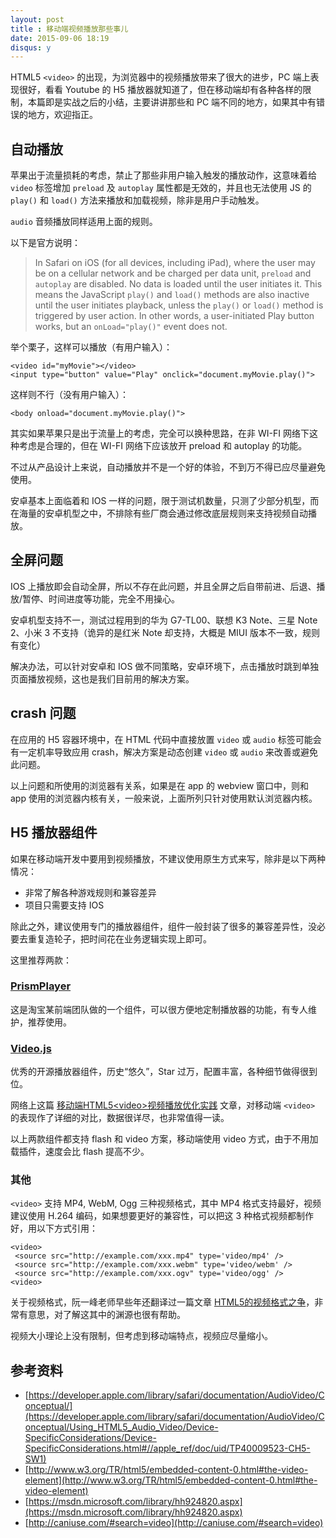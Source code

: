 ```yaml
---
layout: post
title : 移动端视频播放那些事儿
date: 2015-09-06 18:19
disqus: y
---
```


HTML5  `<video>` 的出现，为浏览器中的视频播放带来了很大的进步，PC 端上表现很好，看看 Youtube 的 H5 播放器就知道了，但在移动端却有各种各样的限制，本篇即是实战之后的小结，主要讲讲那些和 PC 端不同的地方，如果其中有错误的地方，欢迎指正。

## 自动播放

苹果出于流量损耗的考虑，禁止了那些非用户输入触发的播放动作，这意味着给 `video` 标签增加 `preload` 及 `autoplay` 属性都是无效的，并且也无法使用 JS 的 `play()` 和 `load()` 方法来播放和加载视频，除非是用户手动触发。

`audio` 音频播放同样适用上面的规则。

以下是官方说明：

> In Safari on iOS (for all devices, including iPad), where the user may be on a cellular network and be charged per data unit, `preload` and `autoplay` are disabled. No data is loaded until the user initiates it. This means the JavaScript `play()` and `load()` methods are also inactive until the user initiates playback, unless the `play()` or `load()` method is triggered by user action. In other words, a user-initiated Play button works, but an `onLoad="play()"` event does not.

举个栗子，这样可以播放（有用户输入）：

```
<video id="myMovie"></video>
<input type="button" value="Play" onclick="document.myMovie.play()">
```

这样则不行（没有用户输入）：

```
<body onload="document.myMovie.play()">
```

其实如果苹果只是出于流量上的考虑，完全可以换种思路，在非 WI-FI 网络下这种考虑是合理的，但在 WI-FI 网络下应该放开 preload 和 autoplay 的功能。

不过从产品设计上来说，自动播放并不是一个好的体验，不到万不得已应尽量避免使用。

安卓基本上面临着和 IOS 一样的问题，限于测试机数量，只测了少部分机型，而在海量的安卓机型之中，不排除有些厂商会通过修改底层规则来支持视频自动播放。

## 全屏问题

IOS 上播放即会自动全屏，所以不存在此问题，并且全屏之后自带前进、后退、播放/暂停、时间进度等功能，完全不用操心。

安卓机型支持不一，测试过程用到的华为 G7-TL00、联想 K3 Note、三星 Note 2、小米 3 不支持（诡异的是红米 Note 却支持，大概是 MIUI 版本不一致，规则有变化）

解决办法，可以针对安卓和 IOS 做不同策略，安卓环境下，点击播放时跳到单独页面播放视频，这也是我们目前用的解决方案。

## crash 问题

在应用的 H5 容器环境中，在 HTML 代码中直接放置 `video` 或 `audio` 标签可能会有一定机率导致应用 crash，解决方案是动态创建 `video` 或 `audio` 来改善或避免此问题。

以上问题和所使用的浏览器有关系，如果是在 app 的 webview 窗口中，则和 app 使用的浏览器内核有关，一般来说，上面所列只针对使用默认浏览器内核。

## H5 播放器组件

如果在移动端开发中要用到视频播放，不建议使用原生方式来写，除非是以下两种情况：

- 非常了解各种游戏规则和兼容差异
- 项目只需要支持 IOS

除此之外，建议使用专门的播放器组件，组件一般封装了很多的兼容差异性，没必要去重复造轮子，把时间花在业务逻辑实现上即可。

这里推荐两款：

### [PrismPlayer](http://prism.tv.taobao.org/)

这是淘宝某前端团队做的一个组件，可以很方便地定制播放器的功能，有专人维护，推荐使用。

### [Video.js](http://www.videojs.com/)

优秀的开源播放器组件，历史“悠久”，Star 过万，配置丰富，各种细节做得很到位。

网络上这篇 [移动端HTML5&lt;video&gt;视频播放优化实践](http://www.xuanfengge.com/html5-video-play.html) 文章，对移动端 `<video>` 的表现作了详细的对比，数据很详尽，也非常值得一读。

以上两款组件都支持 flash 和 video 方案，移动端使用 video 方式，由于不用加载插件，速度会比 flash 提高不少。

### 其他

`<video>` 支持 MP4, WebM, Ogg 三种视频格式，其中 MP4 格式支持最好，视频建议使用 H.264 编码，如果想要更好的兼容性，可以把这 3 种格式视频都制作好，用以下方式引用：

```
<video>
 <source src="http://example.com/xxx.mp4" type='video/mp4' />
 <source src="http://example.com/xxx.webm" type='video/webm' />
 <source src="http://example.com/xxx.ogv" type='video/ogg' />
<video>
```

关于视频格式，阮一峰老师早些年还翻译过一篇文章 [HTML5的视频格式之争](http://www.ruanyifeng.com/blog/2010/05/html5_codec_fight.html)，非常有意思，对了解这其中的渊源也很有帮助。

视频大小理论上没有限制，但考虑到移动端特点，视频应尽量缩小。

## 参考资料

- [https://developer.apple.com/library/safari/documentation/AudioVideo/Conceptual/](https://developer.apple.com/library/safari/documentation/AudioVideo/Conceptual/Using_HTML5_Audio_Video/Device-SpecificConsiderations/Device-SpecificConsiderations.html#//apple_ref/doc/uid/TP40009523-CH5-SW1)
- [http://www.w3.org/TR/html5/embedded-content-0.html#the-video-element](http://www.w3.org/TR/html5/embedded-content-0.html#the-video-element)
- [https://msdn.microsoft.com/library/hh924820.aspx](https://msdn.microsoft.com/library/hh924820.aspx)
- [http://caniuse.com/#search=video](http://caniuse.com/#search=video)


